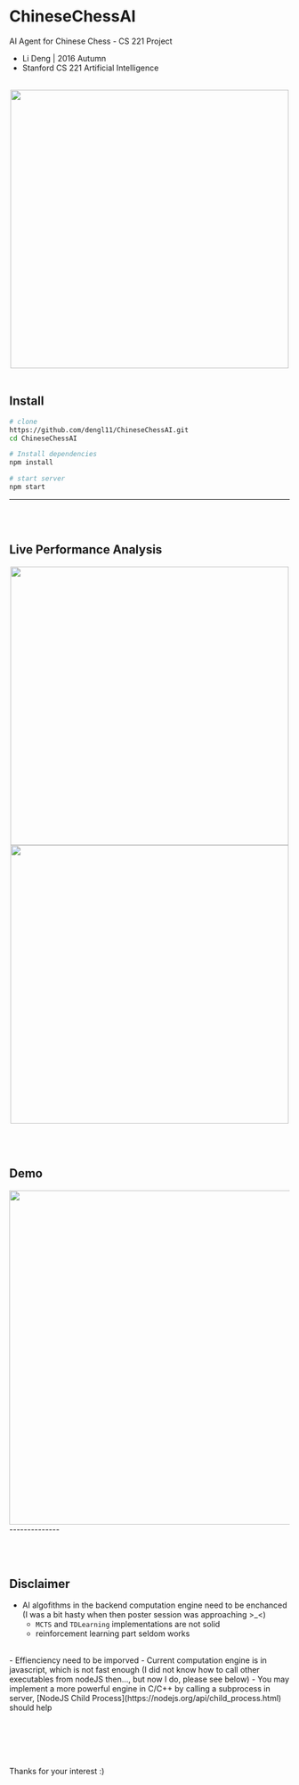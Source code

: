# ChineseChessAI
AI Agent for Chinese Chess - CS 221 Project

- Li Deng | 2016 Autumn 
- Stanford CS 221 Artificial Intelligence
<br> <br>

<div style="text-align: center">
<img src="https://raw.githubusercontent.com/dengl11/ChineseChessAI/master/public/resource/img/overview.png"  style="width: 500px;"/>
</div>

<br>

## Install
```bash
# clone
https://github.com/dengl11/ChineseChessAI.git 
cd ChineseChessAI 

# Install dependencies
npm install

# start server
npm start
```

--------------



<br><br>
## Live Performance Analysis
<div style="text-align: center">
<img src="https://raw.githubusercontent.com/dengl11/ChineseChessAI/master/docs/resource/img/learn.png"  style="width: 500px;"/>
<img src="https://raw.githubusercontent.com/dengl11/ChineseChessAI/master/docs/resource/img/effenciency.png"  style="width: 500px;"/>
</div>

<br><br>
## Demo
<div style="text-align: center">
<img src="https://raw.githubusercontent.com/dengl11/ChineseChessAI/master/docs/resource/img/game.gif"  style="width: 600px;"/>
</div>
--------------


<br><br>

## Disclaimer
- AI algofithms in the backend computation engine need to be enchanced (I was a bit hasty when then poster session was approaching >\_<)
    - `MCTS` and `TDLearning` implementations are not solid
    - reinforcement learning part seldom works

<br>
- Effienciency need to be imporved
    - Current computation engine is in javascript, which is not fast enough (I did not know how to call other executables from nodeJS then..., but now I do, please see below)
    - You may implement a more powerful engine in C/C++ by calling a subprocess in server, [NodeJS Child Process](https://nodejs.org/api/child_process.html) should help



<br><br>
--------------
Thanks for your interest :)
<br><br>
